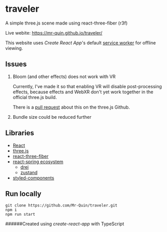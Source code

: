 # traveler

A simple three.js scene made using react-three-fiber (r3f)

Live webite: 
https://mr-quin.github.io/traveler/

This website uses *Create React App*'s default [service worker](https://create-react-app.dev/docs/making-a-progressive-web-app/) for offline viewing.

## Issues
1. Bloom (and other effects) does not work with VR

    Currently, I've made it so that enabling VR will disable post-processing effects, because effects and WebXR don't yet
    work together in the official three.js build. 

    There is a [pull request](https://github.com/mrdoob/three.js/pull/18846) about this on the three.js Github.
    
2. Bundle size could be reduced further

## Libraries
* [React](https://reactjs.org/)
* [three.js](https://threejs.org/)
* [react-three-fiber](https://github.com/react-spring/react-three-fiber/tree/master)
* [react-spring ecosystem](https://github.com/react-spring/react-three-fiber/tree/master#ecosystem)
    * [drei](https://github.com/pmndrs/drei)
    * [zustand](https://github.com/pmndrs/zustand)
* [styled-components](https://styled-components.com/)

## Run locally
    git clone https://github.com/Mr-Quin/traveler.git
    npm i
    npm run start
    
######Created using *create-react-app* with TypeScript
